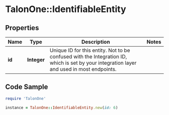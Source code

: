 # TalonOne::IdentifiableEntity

## Properties

Name | Type | Description | Notes
------------ | ------------- | ------------- | -------------
**id** | **Integer** | Unique ID for this entity. Not to be confused with the Integration ID, which is set by your integration layer and used in most endpoints. | 

## Code Sample

```ruby
require 'TalonOne'

instance = TalonOne::IdentifiableEntity.new(id: 6)
```


